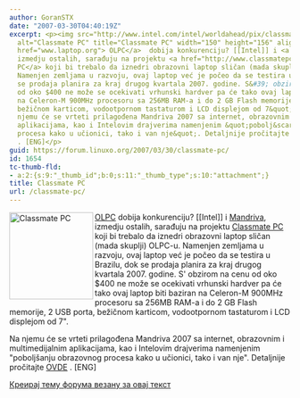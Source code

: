 ```yaml
---
author: GoranSTX
date: "2007-03-30T04:40:19Z"
excerpt: <p><img src="http://www.intel.com/intel/worldahead/pix/classmate_pc_1.jpg"
  alt="Classmate PC" title="Classmate PC" width="150" height="156" align="left" /><a
  href="www.laptop.org"> OLPC</a>  dobija konkurenciju? [[Intel]] i <a href="www.mandriva.com">Mandriva</a>,
  izmedju ostalih, sarađuju na projektu <a href="http://www.classmatepc.com">Classmate
  PC</a> koji bi trebalo da iznedri obrazovni laptop sličan (mada skuplji) OLPC-u.
  Namenjen zemljama u razvoju, ovaj laptop već je počeo da se testira u Brazilu, dok
  se prodaja planira za kraj drugog kvartala 2007. godine. S&#39; obzirom na cenu
  od oko $400 ne može se ocekivati vrhunski hardver pa će tako ovaj laptop biti baziran
  na Celeron-M 900MHz procesoru sa 256MB RAM-a i do 2 GB Flash memorije, 2 USB porta,
  bežičnom karticom, vodootpornom tastaturom i LCD displejom od 7&quot;.&nbsp;</p><p>Na
  njemu će se vrteti prilagođena Mandriva 2007 sa internet, obrazovnim i multimedijalnim
  aplikacijama, kao i Intelovim drajverima namenjenim &quot;pobolj&scaron;anju obrazovnog
  procesa kako u učionici, tako i van nje&quot;. Detaljnije pročitajte <a href="http://www.linuxtoday.com/infrastructure/2007032902126NWDPHW">OVDE</a>
  . [ENG]</p>
guid: https://forum.linuxo.org/2007/03/30/classmate-pc/
id: 1654
tc-thumb-fld:
- a:2:{s:9:"_thumb_id";b:0;s:11:"_thumb_type";s:10:"attachment";}
title: Classmate PC
url: /classmate-pc/
---
```

<img src="http://www.intel.com/intel/worldahead/pix/classmate_pc_1.jpg" alt="Classmate PC" title="Classmate PC" width="150" height="156" align="left" /> [OLPC](www.laptop.org) dobija konkurenciju? [[Intel]] i [Mandriva](www.mandriva.com), izmedju ostalih, sarađuju na projektu [Classmate PC](http://www.classmatepc.com) koji bi trebalo da iznedri obrazovni laptop sličan (mada skuplji) OLPC-u. Namenjen zemljama u razvoju, ovaj laptop već je počeo da se testira u Brazilu, dok se prodaja planira za kraj drugog kvartala 2007. godine. S' obzirom na cenu od oko $400 ne može se ocekivati vrhunski hardver pa će tako ovaj laptop biti baziran na Celeron-M 900MHz procesoru sa 256MB RAM-a i do 2 GB Flash memorije, 2 USB porta, bežičnom karticom, vodootpornom tastaturom i LCD displejom od 7".&nbsp;

Na njemu će se vrteti prilagođena Mandriva 2007 sa internet, obrazovnim i multimedijalnim aplikacijama, kao i Intelovim drajverima namenjenim "pobolj&scaron;anju obrazovnog procesa kako u učionici, tako i van nje". Detaljnije pročitajte [OVDE](http://www.linuxtoday.com/infrastructure/2007032902126NWDPHW) . [ENG] 

<!--break-->

[Креирај тему форума везану за овај текст](https://linuxo.org/nova-tema-na-forumu/?se_pid=1654)